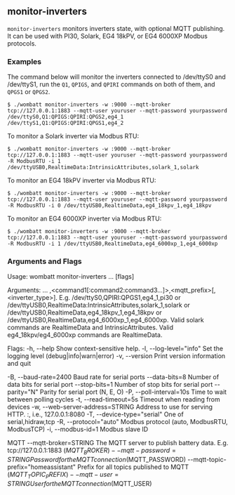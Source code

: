 ## monitor-inverters
`monitor-inverters` monitors inverters state, with optional MQTT publishing. It can be used with PI30, Solark, EG4 18kPV, or EG4 6000XP Modbus protocols.

### Examples
The command below will monitor the inverters connected to /dev/ttyS0 and
/dev/ttyS1, run the `Q1`, `QPIGS`, and `QPIRI` commands on both of them,
and `QPGS1` or `QPGS2`.

~~~
$ ./wombatt monitor-inverters -w :9000 --mqtt-broker tcp://127.0.0.1:1883 --mqtt-user youruser --mqtt-password yourpassword /dev/ttyS0,Q1:QPIGS:QPIRI:QPGS2,eg4_1 /dev/ttyS1,Q1:QPIGS:QPIRI:QPGS1,eg4_2
~~~

To monitor a Solark inverter via Modbus RTU:

~~~
$ ./wombatt monitor-inverters -w :9000 --mqtt-broker tcp://127.0.0.1:1883 --mqtt-user youruser --mqtt-password yourpassword -R ModbusRTU -i 1 /dev/ttyUSB0,RealtimeData:IntrinsicAttributes,solark_1,solark
~~~

To monitor an EG4 18kPV inverter via Modbus RTU:

~~~
$ ./wombatt monitor-inverters -w :9000 --mqtt-broker tcp://127.0.0.1:1883 --mqtt-user youruser --mqtt-password yourpassword -R ModbusRTU -i 0 /dev/ttyUSB0,RealtimeData,eg4_18kpv_1,eg4_18kpv
~~~

To monitor an EG4 6000XP inverter via Modbus RTU:

~~~
$ ./wombatt monitor-inverters -w :9000 --mqtt-broker tcp://127.0.0.1:1883 --mqtt-user youruser --mqtt-password yourpassword -R ModbusRTU -i 1 /dev/ttyUSB0,RealtimeData,eg4_6000xp_1,eg4_6000xp
~~~


### Arguments and Flags

Usage: wombatt monitor-inverters <monitors> ... [flags]

Arguments:
  <monitors> ...    <device>,<command1[:command2:command3...]>,<mqtt_prefix>[,<inverter_type>].
                    E.g. /dev/ttyS0,QPIRI:QPGS1,eg4_1,pi30 or
                    /dev/ttyUSB0,RealtimeData:IntrinsicAttributes,solark_1,solark
                    or /dev/ttyUSB0,RealtimeData,eg4_18kpv_1,eg4_18kpv or
                    /dev/ttyUSB0,RealtimeData,eg4_6000xp_1,eg4_6000xp. Valid
                    solark commands are RealtimeData and IntrinsicAttributes.
                    Valid eg4_18kpv/eg4_6000xp commands are RealtimeData.

Flags:
  -h, --help                    Show context-sensitive help.
  -l, --log-level="info"        Set the logging level (debug|info|warn|error)
  -v, --version                 Print version information and quit

  -B, --baud-rate=2400          Baud rate for serial ports
      --data-bits=8             Number of data bits for serial port
      --stop-bits=1             Number of stop bits for serial port
      --parity="N"              Parity for serial port (N, E, O)
  -P, --poll-interval=10s       Time to wait between polling cycles
  -t, --read-timeout=5s         Timeout when reading from devices
  -w, --web-server-address=STRING
                                Address to use for serving HTTP. <IP>:<Port>,
                                i.e., 127.0.0.1:8080
  -T, --device-type="serial"    One of serial,hidraw,tcp
  -R, --protocol="auto"         Modbus protocol (auto, ModbusRTU, ModbusTCP)
  -i, --modbus-id=1             Modbus slave ID

MQTT
  --mqtt-broker=STRING      The MQTT server to publish battery data. E.g.
                            tcp://127.0.0.1:1883 ($MQTT_BROKER)
  --mqtt-password=STRING    Password for the MQTT connection ($MQTT_PASSWORD)
  --mqtt-topic-prefix="homeassistant"
                            Prefix for all topics published to MQTT
                            ($MQTT_TOPIC_PREFIX)
  --mqtt-user=STRING        User for the MQTT connection ($MQTT_USER)